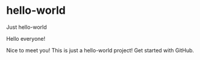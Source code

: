 # hello-world
Just hello-world

Hello everyone!

Nice to meet you!
This is just a hello-world project! Get started with GitHub.
